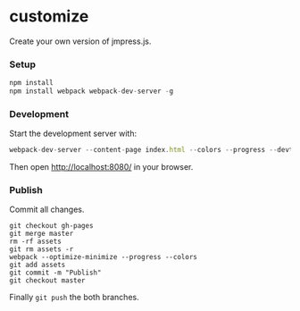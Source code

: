 # customize

Create your own version of jmpress.js.

### Setup

``` javascript
npm install
npm install webpack webpack-dev-server -g
```

### Development

Start the development server with:

``` javascript
webpack-dev-server --content-page index.html --colors --progress --devtool eval
```

Then open [http://localhost:8080/](http://localhost:8080/) in your browser.

### Publish

Commit all changes.

``` text
git checkout gh-pages
git merge master
rm -rf assets
git rm assets -r
webpack --optimize-minimize --progress --colors
git add assets
git commit -m "Publish"
git checkout master
```

Finally `git push` the both branches.